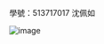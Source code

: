 學號：513717017 沈佩如

![image](https://github.com/user-attachments/assets/27a088e3-76b3-44a2-b027-1f40e964027d)



